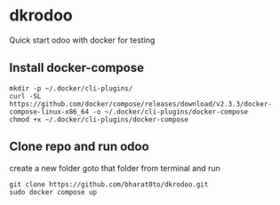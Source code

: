 # dkrodoo
Quick start odoo with docker for testing

## Install docker-compose

```
mkdir -p ~/.docker/cli-plugins/
curl -SL https://github.com/docker/compose/releases/download/v2.3.3/docker-compose-linux-x86_64 -o ~/.docker/cli-plugins/docker-compose
chmod +x ~/.docker/cli-plugins/docker-compose
```

## Clone repo and run odoo
create a new folder
goto that folder from terminal and run

```
git clone https://github.com/bharat0to/dkrodoo.git
sudo docker compose up
```
